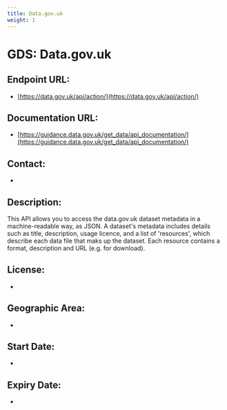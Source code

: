```yaml
---
title: Data.gov.uk
weight: 1
---
```


# GDS: Data.gov.uk

## Endpoint URL:
 - [https://data.gov.uk/api/action/](https://data.gov.uk/api/action/)

## Documentation URL:
 - [https://guidance.data.gov.uk/get_data/api_documentation/](https://guidance.data.gov.uk/get_data/api_documentation/)

## Contact:
 - [](mailto:)

## Description:
This API allows you to access the data.gov.uk dataset metadata in a machine-readable way, as JSON. A dataset's metadata includes details such as title, description, usage licence, and a list of 'resources', which describe each data file that maks up the dataset. Each resource contains a format, description and URL (e.g. for download).

## License:
 - 

## Geographic Area:
 - 

## Start Date:
 - 

## Expiry Date:
 - 


